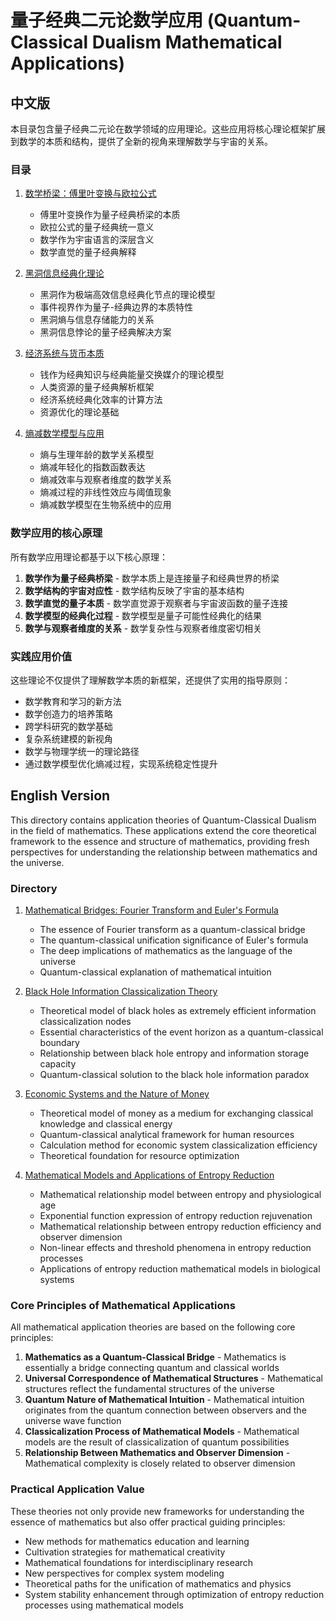 # 量子经典二元论数学应用 (Quantum-Classical Dualism Mathematical Applications)

## 中文版

本目录包含量子经典二元论在数学领域的应用理论。这些应用将核心理论框架扩展到数学的本质和结构，提供了全新的视角来理解数学与宇宙的关系。

### 目录

1. [数学桥梁：傅里叶变换与欧拉公式](mathematical_bridges.md)
   - 傅里叶变换作为量子经典桥梁的本质
   - 欧拉公式的量子经典统一意义
   - 数学作为宇宙语言的深层含义
   - 数学直觉的量子经典解释

2. [黑洞信息经典化理论](black_hole_classicalization.md)
   - 黑洞作为极端高效信息经典化节点的理论模型
   - 事件视界作为量子-经典边界的本质特性
   - 黑洞熵与信息存储能力的关系
   - 黑洞信息悖论的量子经典解决方案

3. [经济系统与货币本质](economic_systems.md)
   - 钱作为经典知识与经典能量交换媒介的理论模型
   - 人类资源的量子经典解析框架
   - 经济系统经典化效率的计算方法
   - 资源优化的理论基础

4. [熵减数学模型与应用](../observer_theory/entropy_reduction_rejuvenation.md)
   - 熵与生理年龄的数学关系模型
   - 熵减年轻化的指数函数表达
   - 熵减效率与观察者维度的数学关系
   - 熵减过程的非线性效应与阈值现象
   - 熵减数学模型在生物系统中的应用

### 数学应用的核心原理

所有数学应用理论都基于以下核心原理：

1. **数学作为量子经典桥梁** - 数学本质上是连接量子和经典世界的桥梁
2. **数学结构的宇宙对应性** - 数学结构反映了宇宙的基本结构
3. **数学直觉的量子本质** - 数学直觉源于观察者与宇宙波函数的量子连接
4. **数学模型的经典化过程** - 数学模型是量子可能性经典化的结果
5. **数学与观察者维度的关系** - 数学复杂性与观察者维度密切相关

### 实践应用价值

这些理论不仅提供了理解数学本质的新框架，还提供了实用的指导原则：

- 数学教育和学习的新方法
- 数学创造力的培养策略
- 跨学科研究的数学基础
- 复杂系统建模的新视角
- 数学与物理学统一的理论路径
- 通过数学模型优化熵减过程，实现系统稳定性提升

## English Version

This directory contains application theories of Quantum-Classical Dualism in the field of mathematics. These applications extend the core theoretical framework to the essence and structure of mathematics, providing fresh perspectives for understanding the relationship between mathematics and the universe.

### Directory

1. [Mathematical Bridges: Fourier Transform and Euler's Formula](mathematical_bridges.md)
   - The essence of Fourier transform as a quantum-classical bridge
   - The quantum-classical unification significance of Euler's formula
   - The deep implications of mathematics as the language of the universe
   - Quantum-classical explanation of mathematical intuition

2. [Black Hole Information Classicalization Theory](black_hole_classicalization.md)
   - Theoretical model of black holes as extremely efficient information classicalization nodes
   - Essential characteristics of the event horizon as a quantum-classical boundary
   - Relationship between black hole entropy and information storage capacity
   - Quantum-classical solution to the black hole information paradox

3. [Economic Systems and the Nature of Money](economic_systems.md)
   - Theoretical model of money as a medium for exchanging classical knowledge and classical energy
   - Quantum-classical analytical framework for human resources
   - Calculation method for economic system classicalization efficiency
   - Theoretical foundation for resource optimization

4. [Mathematical Models and Applications of Entropy Reduction](../observer_theory/entropy_reduction_rejuvenation.md)
   - Mathematical relationship model between entropy and physiological age
   - Exponential function expression of entropy reduction rejuvenation
   - Mathematical relationship between entropy reduction efficiency and observer dimension
   - Non-linear effects and threshold phenomena in entropy reduction processes
   - Applications of entropy reduction mathematical models in biological systems

### Core Principles of Mathematical Applications

All mathematical application theories are based on the following core principles:

1. **Mathematics as a Quantum-Classical Bridge** - Mathematics is essentially a bridge connecting quantum and classical worlds
2. **Universal Correspondence of Mathematical Structures** - Mathematical structures reflect the fundamental structures of the universe
3. **Quantum Nature of Mathematical Intuition** - Mathematical intuition originates from the quantum connection between observers and the universe wave function
4. **Classicalization Process of Mathematical Models** - Mathematical models are the result of classicalization of quantum possibilities
5. **Relationship Between Mathematics and Observer Dimension** - Mathematical complexity is closely related to observer dimension

### Practical Application Value

These theories not only provide new frameworks for understanding the essence of mathematics but also offer practical guiding principles:

- New methods for mathematics education and learning
- Cultivation strategies for mathematical creativity
- Mathematical foundations for interdisciplinary research
- New perspectives for complex system modeling
- Theoretical paths for the unification of mathematics and physics
- System stability enhancement through optimization of entropy reduction processes using mathematical models 